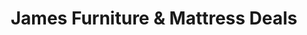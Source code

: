 ---
title: "James Furniture & Mattress Deals"
url: /duluth/james-furniture-and-mattress-deals/
shop: furniture
---